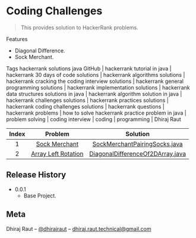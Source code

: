 # Coding Challenges
> This provides solution to HackerRank problems.

Features
* Diagonal Difference.
* Sock Merchant.

Tags
hackerrank solutions java GitHub | hackerrank tutorial in java | hackerrank 30 days of code solutions | hackerrank algorithms solutions | hackerrank cracking the coding interview solutions | hackerrank general programming solutions | hackerrank implementation solutions | hackerrank data structures solutions in java | hackerrank algorithm solution in java | hackerrank challenges solutions | hackerrank practices solutions | hackerrank coding challenges solutions | hackerrank questions | hackerrank problems | how to solve hackerrank practice problem in java | problem solving | coding interview | coding | programming | Dhiraj Raut 



| Index | Problem | Solution |
|:---:|:----------------------------:|:------------------------------------:|
|1| [Sock Merchant](https://www.hackerrank.com/challenges/sock-merchant/problem?h_l=interview&playlist_slugs%5B%5D%5B%5D=interview-preparation-kit&playlist_slugs%5B%5D%5B%5D=warmup) | [SockMerchantPairingSocks.java](https://github.com/dhirajraut/codingchallenges/blob/master/src/main/java/com/galaxy/codingchallenges/sockmerchant/SockMerchantPairingSocks.java)|
|2| [Array Left Rotation](https://www.hackerrank.com/challenges/ctci-array-left-rotation?h_l=interview&playlist_slugs%5B%5D=interview-preparation-kit&playlist_slugs%5B%5D=arrays)| [DiagonalDifferenceOf2DArray.java](https://github.com/dhirajraut/codingchallenges/blob/master/src/main/java/com/galaxy/codingchallenges/diagonaldifference/DiagonalDifferenceOf2DArray.java)|

## Release History

* 0.0.1
    * Base Project.

## Meta

Dhiraj Raut – [@dhirajraut](https://github.com/dhirajraut) – dhiraj.raut.technical@gmail.com